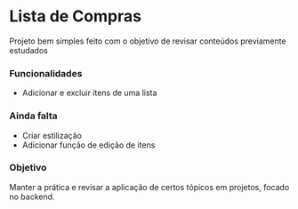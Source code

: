 # Lista de Compras
Projeto bem simples feito com o objetivo de revisar conteúdos previamente estudados

### Funcionalidades
- Adicionar e excluir itens de uma lista

### Ainda falta
- Criar estilização
- Adicionar função de edição de itens

### Objetivo
Manter a prática e revisar a aplicação de certos tópicos em projetos, focado no backend.
